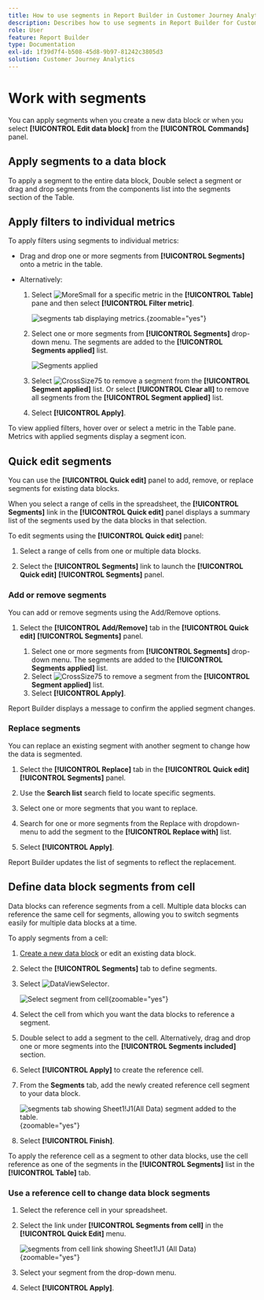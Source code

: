 ```yaml
---
title: How to use segments in Report Builder in Customer Journey Analytics
description: Describes how to use segments in Report Builder for Customer Journey Analytics
role: User
feature: Report Builder
type: Documentation
exl-id: 1f39d7f4-b508-45d8-9b97-81242c3805d3
solution: Customer Journey Analytics
---
```

# Work with segments

You can apply segments when you create a new data block or when you select **[!UICONTROL Edit data block]** from the **[!UICONTROL Commands]** panel.

## Apply segments to a data block

To apply a segment to the entire data block, Double select a segment or drag and drop segments from the components list into the segments section of the Table.

## Apply filters to individual metrics

To apply filters using segments to individual metrics:

* Drag and drop one or more segments from **[!UICONTROL Segments]** onto a metric in the table. 
   
* Alternatively:

  1. Select ![MoreSmall](/help/assets/icons/MoreSmall.svg) for a specific metric in the **[!UICONTROL Table]** pane and then select **[!UICONTROL Filter metric]**. 

     ![segments tab displaying metrics.](./assets/filter-metric.png){zoomable="yes"}

  1. Select one or more segments from **[!UICONTROL Segments]** drop-down menu. The segments are added to the **[!UICONTROL Segments applied]** list.

     ![Segments applied](assets/segments-applied.png)
  1. Select ![CrossSize75](/help/assets/icons/CrossSize75.svg) to remove a segment from the **[!UICONTROL Segment applied]** list. Or select **[!UICONTROL Clear all]** to remove all segments from the **[!UICONTROL Segment applied]** list.
  1. Select **[!UICONTROL Apply]**.

To view applied filters, hover over or select a metric in the Table pane. Metrics with applied segments display a segment icon.


## Quick edit segments

You can use the **[!UICONTROL Quick edit]** panel to add, remove, or replace segments for existing data blocks.

When you select a range of cells in the spreadsheet, the **[!UICONTROL Segments]** link in the **[!UICONTROL Quick edit]** panel displays a summary list of the segments used by the data blocks in that selection.

To edit segments using the **[!UICONTROL Quick edit]** panel:

1. Select a range of cells from one or multiple data blocks.

1. Select the **[!UICONTROL Segments]** link to launch the **[!UICONTROL Quick edit]** **[!UICONTROL Segments]** panel.


### Add or remove segments

You can add or remove segments using the Add/Remove options.

1. Select the **[!UICONTROL Add/Remove]** tab in the **[!UICONTROL Quick edit]** **[!UICONTROL Segments]** panel.

    
   1. Select one or more segments from **[!UICONTROL Segments]** drop-down menu. The segments are added to the **[!UICONTROL Segments applied]** list.
   1. Select ![CrossSize75](/help/assets/icons/CrossSize75.svg) to remove a segment from the **[!UICONTROL Segment applied]** list.
   1. Select **[!UICONTROL Apply]**.

Report Builder displays a message to confirm the applied segment changes.

### Replace segments

You can replace an existing segment with another segment to change how the data is segmented.

1. Select the **[!UICONTROL Replace]** tab in the **[!UICONTROL Quick edit]** **[!UICONTROL Segments]** panel.

1. Use the **Search list** search field to locate specific segments.

1. Select one or more segments that you want to replace.

1. Search for one or more segments from the Replace with dropdown-menu to add the segment to the **[!UICONTROL Replace with]** list.

1. Select **[!UICONTROL Apply]**.

Report Builder updates the list of segments to reflect the replacement.

## Define data block segments from cell

Data blocks can reference segments from a cell. Multiple data blocks can reference the same cell for segments, allowing you to switch segments easily for multiple data blocks at a time.

To apply segments from a cell:

1. [Create a new data block](create-a-data-block.md#create-a-data-block) or edit an existing data block.
1. Select the **[!UICONTROL Segments]** tab to define segments.
1. Select ![DataViewSelector](/help/assets/icons/DataViewSelector.svg).
   
   ![Select segment from cell](assets/select-segment-from-cell.png){zoomable="yes"}

1. Select the cell from which you want the data blocks to reference a segment.
   
1. Double select to add a segment to the cell. Alternatively, drag and drop one or more segments into the **[!UICONTROL Segments included]** section. 

1. Select **[!UICONTROL Apply]** to create the reference cell.

1. From the **Segments** tab, add the newly created reference cell segment to your data block.

    ![segments tab showing Sheet1!J1(All Data) segment added to the table.](assets/segment-from-cell-applied.png){zoomable="yes"}

1. Select **[!UICONTROL Finish]**.

To apply the reference cell as a segment to other data blocks, use the cell reference as one of the segments in the **[!UICONTROL Segments]** list in the **[!UICONTROL Table]** tab. 

### Use a reference cell to change data block segments

1. Select the reference cell in your spreadsheet.

1. Select the link under **[!UICONTROL Segments from cell]** in the **[!UICONTROL Quick Edit]** menu.

    ![segments from cell link showing Sheet1!J1 (All Data)](assets/select-segment-from-cell-in-sheet.png){zoomable="yes"}

1. Select your segment from the drop-down menu.

1. Select **[!UICONTROL Apply]**.
